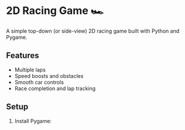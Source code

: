 # 2D Racing Game 🏎️

A simple top-down (or side-view) 2D racing game built with Python and Pygame.

## Features
- Multiple laps
- Speed boosts and obstacles
- Smooth car controls
- Race completion and lap tracking

## Setup

1. Install Pygame:
